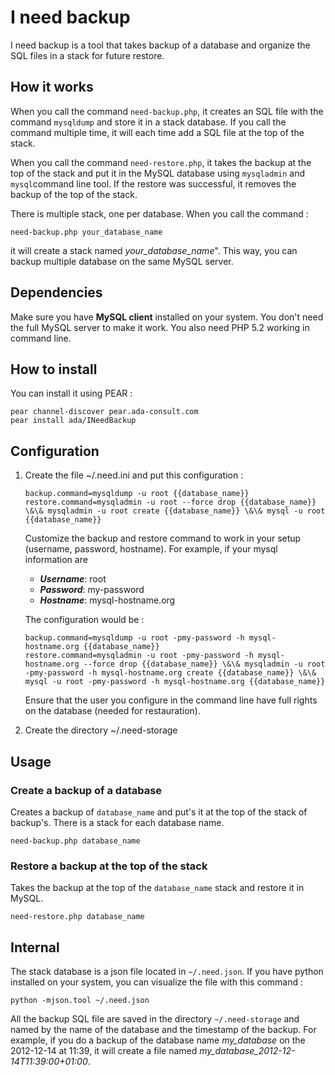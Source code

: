 # I need backup

I need backup is a tool that takes backup of a database and organize the SQL 
files in a stack for future restore.

## How it works

When you call the command `need-backup.php`, it creates an SQL file with the
command `mysqldump` and store it in a stack database. If you call the command
multiple time, it will each time add a SQL file at the top of the stack.

When you call the command `need-restore.php`, it takes the backup at the top of
the stack and put it in the MySQL database using `mysqladmin` and `mysql`command
line tool. If the restore was successful, it removes the backup of the top of
the stack.

There is multiple stack, one per database. When you call the command :

    need-backup.php your_database_name

it will create a stack named *your\_database\_name*". This way, you can backup
multiple database on the same MySQL server.

## Dependencies

Make sure you have **MySQL client** installed on your system. You don't need the
full MySQL server to make it work. You also need PHP 5.2 working in command
line.

## How to install

You can install it using PEAR :

    pear channel-discover pear.ada-consult.com
    pear install ada/INeedBackup

## Configuration

 1. Create the file ~/.need.ini and put this configuration :

        backup.command=mysqldump -u root {{database_name}}
        restore.command=mysqladmin -u root --force drop {{database_name}} \&\& mysqladmin -u root create {{database_name}} \&\& mysql -u root {{database_name}}

    Customize the backup and restore command to work in your setup (username, 
    password, hostname). For example, if your mysql information are

     * ***Username***: root
     * ***Password***: my-password
     * ***Hostname***: mysql-hostname.org

    The configuration would be :

        backup.command=mysqldump -u root -pmy-password -h mysql-hostname.org {{database_name}}
        restore.command=mysqladmin -u root -pmy-password -h mysql-hostname.org --force drop {{database_name}} \&\& mysqladmin -u root -pmy-password -h mysql-hostname.org create {{database_name}} \&\& mysql -u root -pmy-password -h mysql-hostname.org {{database_name}}

     Ensure that the user you configure in the command line have full rights 
     on the database (needed for restauration).

 1. Create the directory ~/.need-storage
 
## Usage

### Create a backup of a database

Creates a backup of `database_name` and put's it at the top of the stack of backup's. There is a stack for each database name.

    need-backup.php database_name
    
### Restore a backup at the top of the stack

Takes the backup at the top of the `database_name` stack and restore it in MySQL.

    need-restore.php database_name
    
## Internal

The stack database is a json file located in `~/.need.json`. If you have python 
installed on your system, you can visualize the file with this command :

    python -mjson.tool ~/.need.json

All the backup SQL file are saved in the directory `~/.need-storage` and named
by the name of the database and the timestamp of the backup. For example, if you
do a backup of the database name *my\_database* on the 2012-12-14 at 11:39, it
will create a file named *my_database_2012-12-14T11:39:00+01:00*.
